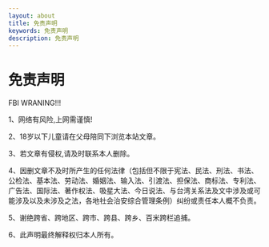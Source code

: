 ```yaml
---
layout: about
title: 免责声明
keywords: 免责声明
description: 免责声明
---
```


# 免责声明

FBI WRANING!!!

1、网络有风险,上网需谨慎!

2、18岁以下儿童请在父母陪同下浏览本站文章。

3、若文章有侵权,请及时联系本人删除。

4、因删文章不及时所产生的任何法律（包括但不限于宪法、民法、刑法、书法、公检法、基本法、劳动法、婚姻法、输入法、引渡法、担保法、商标法、专利法、广告法、国际法、著作权法、吸星大法、今日说法、与台湾关系法及文中涉及或可能涉及以及未涉及之法，各地社会治安综合管理条例）纠纷或责任本人概不负责。

5、谢绝跨省、跨地区、跨市、跨县、跨乡、百米跨栏追捕。

6、此声明最终解释权归本人所有。



